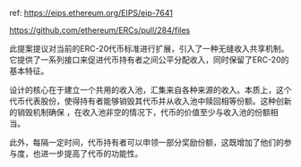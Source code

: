 ref: https://eips.ethereum.org/EIPS/eip-7641

https://github.com/ethereum/ERCs/pull/284/files

此提案提议对当前的ERC-20代币标准进行扩展，引入了一种无缝收入共享机制。它提供了一系列接口来促进代币持有者之间公平分配收入，同时保留了ERC-20的基本特征。

设计的核心在于建立一个共用的收入池，汇集来自各种来源的收入。本质上，这个代币代表股份，使得持有者能够销毁其代币并从收入池中赎回相等份额。这种创新的销毁机制确保
，在收入池非空的情况下，代币的价值至少与收入池的份额相当。

此外，每隔一定时间，代币持有者可以申领一部分奖励份额，这既增加了他们的参与度，也进一步提高了代币的功能性。
